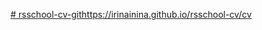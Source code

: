[# rsschool-cv-git](https://t1morr.github.io/rsschool-cv/cv)https://irinainina.github.io/rsschool-cv/cv
